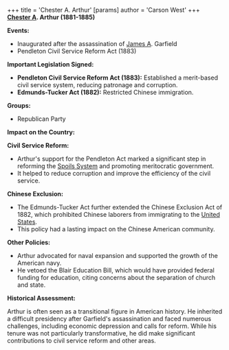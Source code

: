 +++
 title = 'Chester A. Arthur'
[params]
	author = 'Carson West'
+++
**[Chester A](./../chester-a/). Arthur (1881-1885)**

**Events:**

* Inaugurated after the assassination of [James A](./../james-a/). Garfield
* Pendleton Civil Service Reform Act (1883)

**Important Legislation Signed:**

* **Pendleton Civil Service Reform Act (1883):** Established a merit-based civil service system, reducing patronage and corruption.
* **Edmunds-Tucker Act (1882):** Restricted Chinese immigration.

**Groups:**

* Republican Party

**Impact on the Country:**

**Civil Service Reform:**

* Arthur's support for the Pendleton Act marked a significant step in reforming the [Spoils System](./../spoils-system/) and promoting meritocratic government.
* It helped to reduce corruption and improve the efficiency of the civil service.

**Chinese Exclusion:**

* The Edmunds-Tucker Act further extended the Chinese Exclusion Act of 1882, which prohibited Chinese laborers from immigrating to the [United States](./../united-states/).
* This policy had a lasting impact on the Chinese American community.

**Other Policies:**

* Arthur advocated for naval expansion and supported the growth of the American navy.
* He vetoed the Blair Education Bill, which would have provided federal funding for education, citing concerns about the separation of church and state.

**Historical Assessment:**

Arthur is often seen as a transitional figure in American history. He inherited a difficult presidency after Garfield's assassination and faced numerous challenges, including economic depression and calls for reform. While his tenure was not particularly transformative, he did make significant contributions to civil service reform and other areas.